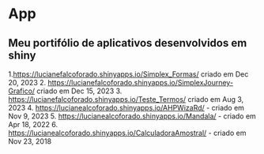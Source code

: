 # App
## Meu portifólio de aplicativos desenvolvidos em shiny

1.https://lucianefalcoforado.shinyapps.io/Simplex_Formas/ criado em  Dec 20, 2023
2. https://lucianefalcoforado.shinyapps.io/SimplexJourney-Grafico/ criado em Dec 15, 2023 
3. https://lucianefalcoforado.shinyapps.io/Teste_Termos/ criado em Aug 3, 2023
4. https://lucianealcoforado.shinyapps.io/AHPWizaRd/ - criado em Nov 9, 2023
5. https://lucianealcoforado.shinyapps.io/Mandala/    - criado em Apr 18, 2022
6. https://lucianealcoforado.shinyapps.io/CalculadoraAmostral/ - criado em Nov 23, 2018
